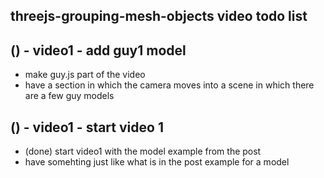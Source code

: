 ## threejs-grouping-mesh-objects video todo list

## () - video1 - add guy1 model
* make guy.js part of the video
* have a section in which the camera moves into a scene in which there are a few guy models

## () - video1 - start video 1
* (done) start video1 with the model example from the post
* have somehting just like what is in the post example for a model